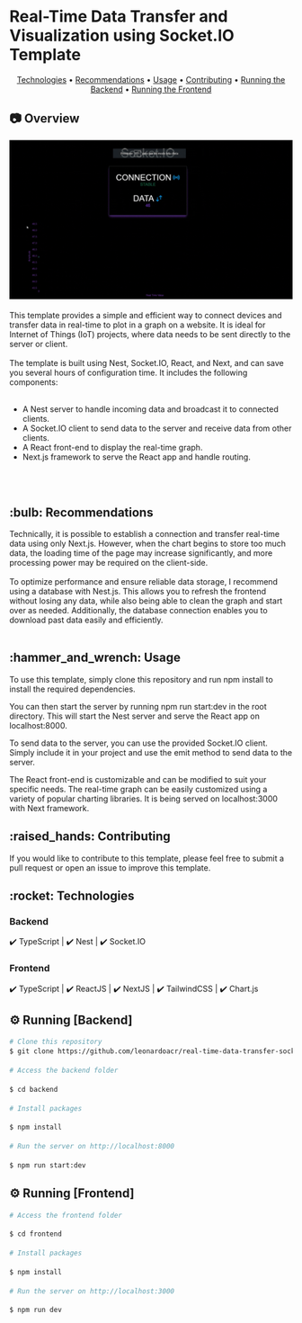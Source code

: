 # Real-Time Data Transfer and Visualization using Socket.IO Template

<div align="center">
  <a href="#technologies">Technologies</a> •
 <a href="#recommendations">Recommendations</a> •
  <a href="#usage">Usage</a> •
  <a href="#contributing">Contributing</a> •
  <a href="#running_backend">Running the Backend</a> •
  <a href="#running_frontend">Running the Frontend</a>
</div>

## :camera: Overview

<div align="center" >
  <img src="./github/assets/demo.gif" alt="demo">
</div>

<br>
This template provides a simple and efficient way to connect devices and transfer data in real-time to plot in a graph on a website. It is ideal for Internet of Things (IoT) projects, where data needs to be sent directly to the server or client.
<br>
<br>
The template is built using Nest, Socket.IO, React, and Next, and can save you several hours of configuration time. It includes the following components:
<br>
<br>

- A Nest server to handle incoming data and broadcast it to connected clients.
- A Socket.IO client to send data to the server and receive data from other clients.
- A React front-end to display the real-time graph.
- Next.js framework to serve the React app and handle routing.
<br>
<br>
<div id="recommendations">
  <h2>:bulb: Recommendations</h2>
</div>

Technically, it is possible to establish a connection and transfer real-time data using only Next.js. However, when the chart begins to store too much data, the loading time of the page may increase significantly, and more processing power may be required on the client-side.
<br>
<br>
To optimize performance and ensure reliable data storage, I recommend using a database with Nest.js. This allows you to refresh the frontend without losing any data, while also being able to clean the graph and start over as needed. Additionally, the database connection enables you to download past data easily and efficiently.
<br>
<br>

<div id="usage">
  <h2>:hammer_and_wrench: Usage</h2>
</div>

To use this template, simply clone this repository and run npm install to install the required dependencies.

You can then start the server by running npm run start:dev in the root directory. This will start the Nest server and serve the React app on localhost:8000.

To send data to the server, you can use the provided Socket.IO client. Simply include it in your project and use the emit method to send data to the server.

The React front-end is customizable and can be modified to suit your specific needs. The real-time graph can be easily customized using a variety of popular charting libraries. It is being served on localhost:3000 with Next framework.

<div id="contributing">
  <h2>:raised_hands: Contributing</h2>
</div>

If you would like to contribute to this template, please feel free to submit a pull request or open an issue to improve this template. 

<div id="technologies">
  <h2>:rocket: Technologies</h2>
</div>

### Backend

✔️ TypeScript | ✔️ Nest | ✔️ Socket.IO

### Frontend

✔️ TypeScript | ✔️ ReactJS | ✔️ NextJS | ✔️ TailwindCSS | ✔️ Chart.js


<div id="running_backend">
  <h2>⚙ Running [Backend]</h2>
</div>

```bash
# Clone this repository
$ git clone https://github.com/leonardoacr/real-time-data-transfer-socketio

# Access the backend folder

$ cd backend

# Install packages

$ npm install

# Run the server on http://localhost:8000

$ npm run start:dev
```

<div id="running_frontend">
  <h2>⚙ Running [Frontend]</h2>
</div>

```bash
# Access the frontend folder

$ cd frontend

# Install packages

$ npm install

# Run the server on http://localhost:3000

$ npm run dev
```
